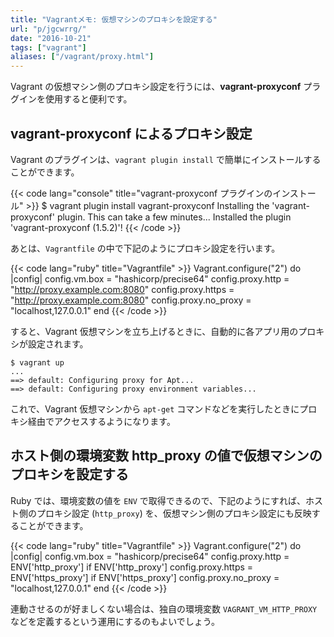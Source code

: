 ```yaml
---
title: "Vagrantメモ: 仮想マシンのプロキシを設定する"
url: "p/jgcwrrg/"
date: "2016-10-21"
tags: ["vagrant"]
aliases: ["/vagrant/proxy.html"]
---
```


Vagrant の仮想マシン側のプロキシ設定を行うには、**vagrant-proxyconf** プラグインを使用すると便利です。


vagrant-proxyconf によるプロキシ設定
----

Vagrant のプラグインは、`vagrant plugin install` で簡単にインストールすることができます。

{{< code lang="console" title="vagrant-proxyconf プラグインのインストール" >}}
$ vagrant plugin install vagrant-proxyconf
Installing the 'vagrant-proxyconf' plugin. This can take a few minutes...
Installed the plugin 'vagrant-proxyconf (1.5.2)'!
{{< /code >}}

あとは、`Vagrantfile` の中で下記のようにプロキシ設定を行います。

{{< code lang="ruby" title="Vagrantfile" >}}
Vagrant.configure("2") do |config|
  config.vm.box = "hashicorp/precise64"
  config.proxy.http     = "http://proxy.example.com:8080"
  config.proxy.https    = "http://proxy.example.com:8080"
  config.proxy.no_proxy = "localhost,127.0.0.1"
end
{{< /code >}}

すると、Vagrant 仮想マシンを立ち上げるときに、自動的に各アプリ用のプロキシが設定されます。

```console
$ vagrant up
...
==> default: Configuring proxy for Apt...
==> default: Configuring proxy environment variables...
```

これで、Vagrant 仮想マシンから `apt-get` コマンドなどを実行したときにプロキシ経由でアクセスするようになります。


ホスト側の環境変数 http_proxy の値で仮想マシンのプロキシを設定する
----

Ruby では、環境変数の値を `ENV` で取得できるので、下記のようにすれば、ホスト側のプロキシ設定 (`http_proxy`) を、仮想マシン側のプロキシ設定にも反映することができます。

{{< code lang="ruby" title="Vagrantfile" >}}
Vagrant.configure("2") do |config|
  config.vm.box = "hashicorp/precise64"
  config.proxy.http = ENV['http_proxy'] if ENV['http_proxy']
  config.proxy.https = ENV['https_proxy'] if ENV['https_proxy']
  config.proxy.no_proxy = "localhost,127.0.0.1"
end
{{< /code >}}

連動させるのが好ましくない場合は、独自の環境変数 `VAGRANT_VM_HTTP_PROXY` などを定義するという運用にするのもよいでしょう。

